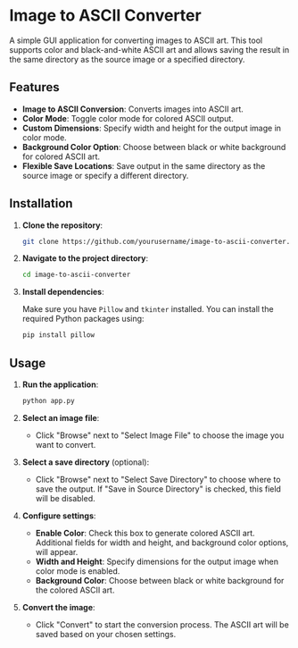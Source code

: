 # Image to ASCII Converter

A simple GUI application for converting images to ASCII art. This tool supports color and black-and-white ASCII art and allows saving the result in the same directory as the source image or a specified directory.

## Features

- **Image to ASCII Conversion**: Converts images into ASCII art.
- **Color Mode**: Toggle color mode for colored ASCII output.
- **Custom Dimensions**: Specify width and height for the output image in color mode.
- **Background Color Option**: Choose between black or white background for colored ASCII art.
- **Flexible Save Locations**: Save output in the same directory as the source image or specify a different directory.

## Installation

1. **Clone the repository**:

    ```bash
    git clone https://github.com/yourusername/image-to-ascii-converter.git
    ```

2. **Navigate to the project directory**:

    ```bash
    cd image-to-ascii-converter
    ```

3. **Install dependencies**:

    Make sure you have `Pillow` and `tkinter` installed. You can install the required Python packages using:

    ```bash
    pip install pillow
    ```

## Usage

1. **Run the application**:

    ```bash
    python app.py
    ```

2. **Select an image file**:
   - Click "Browse" next to "Select Image File" to choose the image you want to convert.

3. **Select a save directory** (optional):
   - Click "Browse" next to "Select Save Directory" to choose where to save the output. If "Save in Source Directory" is checked, this field will be disabled.

4. **Configure settings**:
   - **Enable Color**: Check this box to generate colored ASCII art. Additional fields for width and height, and background color options, will appear.
   - **Width and Height**: Specify dimensions for the output image when color mode is enabled.
   - **Background Color**: Choose between black or white background for the colored ASCII art.

5. **Convert the image**:
   - Click "Convert" to start the conversion process. The ASCII art will be saved based on your chosen settings.
